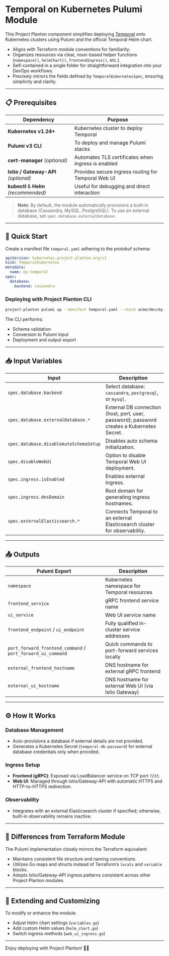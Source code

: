 # Temporal on Kubernetes Pulumi Module

This Project Planton component simplifies deploying [Temporal](https://temporal.io/) onto Kubernetes clusters using
Pulumi and the official Temporal Helm chart.

- Aligns with Terraform module conventions for familiarity.
- Organizes resources via clear, noun-based helper functions (`namespace()`, `helmChart()`, `frontendIngress()`, etc.).
- Self-contained in a single folder for straightforward integration into your DevOps workflows.
- Precisely mirrors the fields defined by `TemporalKubernetesSpec`, ensuring simplicity and clarity.

---

## 📋 Prerequisites

| Dependency                             | Purpose                                             |
|----------------------------------------|-----------------------------------------------------|
| **Kubernetes v1.24+**                  | Kubernetes cluster to deploy Temporal               |
| **Pulumi v3 CLI**                      | To deploy and manage Pulumi stacks                  |
| **cert-manager** *(optional)*          | Automates TLS certificates when ingress is enabled  |
| **Istio / Gateway-API** *(optional)*   | Provides secure ingress routing for Temporal Web UI |
| **kubectl** & **Helm** *(recommended)* | Useful for debugging and direct interaction         |

> **Note**: By default, the module automatically provisions a built-in database (Cassandra, MySQL, PostgreSQL). To use
> an external database, set `spec.database.externalDatabase`.

---

## 🚀 Quick Start

Create a manifest file `temporal.yaml` adhering to the protobuf schema:

```yaml
apiVersion: kubernetes.project-planton.org/v1
kind: TemporalKubernetes
metadata:
  name: my-temporal
spec:
  database:
    backend: cassandra
```

### Deploying with Project Planton CLI

```bash
project-planton pulumi up --manifest temporal.yaml --stack acme/dev/my-temporal
```

The CLI performs:

- Schema validation
- Conversion to Pulumi input
- Deployment and output export

---

## 📥 Input Variables

| Input                                  | Description                                                                                |
|----------------------------------------|--------------------------------------------------------------------------------------------|
| `spec.database.backend`                | Select database: `cassandra`, `postgresql`, or `mysql`.                                    |
| `spec.database.externalDatabase.*`     | External DB connection (host, port, user, password); password creates a Kubernetes Secret. |
| `spec.database.disableAutoSchemaSetup` | Disables auto schema initialization.                                                       |
| `spec.disableWebUi`                    | Option to disable Temporal Web UI deployment.                                              |
| `spec.ingress.isEnabled`               | Enables external ingress.                                                                  |
| `spec.ingress.dnsDomain`               | Root domain for generating ingress hostnames.                                              |
| `spec.externalElasticsearch.*`         | Connects Temporal to an external Elasticsearch cluster for observability.                  |

---

## 📤 Outputs

| Pulumi Export                                               | Description                                          |
|-------------------------------------------------------------|------------------------------------------------------|
| `namespace`                                                 | Kubernetes namespace for Temporal resources          |
| `frontend_service`                                          | gRPC frontend service name                           |
| `ui_service`                                                | Web UI service name                                  |
| `frontend_endpoint` / `ui_endpoint`                         | Fully qualified in-cluster service addresses         |
| `port_forward_frontend_command` / `port_forward_ui_command` | Quick commands to port-forward services locally      |
| `external_frontend_hostname`                                | DNS hostname for external gRPC frontend              |
| `external_ui_hostname`                                      | DNS hostname for external Web UI (via Istio Gateway) |

---

## ⚙️ How It Works

### Database Management

- Auto-provisions a database if external details are not provided.
- Generates a Kubernetes Secret (`temporal-db-password`) for external database credentials only when provided.

### Ingress Setup

- **Frontend (gRPC)**: Exposed via LoadBalancer service on TCP port `7233`.
- **Web UI**: Managed through Istio/Gateway-API with automatic HTTPS and HTTP-to-HTTPS redirection.

### Observability

- Integrates with an external Elasticsearch cluster if specified; otherwise, built-in observability remains inactive.

---

## 📌 Differences from Terraform Module

The Pulumi implementation closely mirrors the Terraform equivalent:

- Maintains consistent file structure and naming conventions.
- Utilizes Go maps and structs instead of Terraform’s `locals` and `variable` blocks.
- Adopts Istio/Gateway-API ingress patterns consistent across other Project Planton modules.

---

## 🔧 Extending and Customizing

To modify or enhance the module:

- Adjust Helm chart settings (`variables.go`)
- Add custom Helm values (`helm_chart.go`)
- Switch ingress methods (`web_ui_ingress.go`)

---

Enjoy deploying with Project Planton! 🌿🚀
